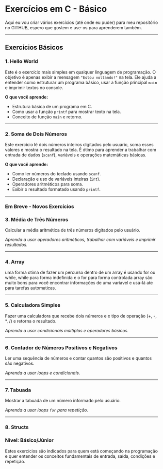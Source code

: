 # Exercícios em C - Básico

Aqui eu vou criar vários exercícios (até onde eu puder) para meu repositório no GITHUB, espero que gostem e use-os para aprenderem também.

---

## Exercícios Básicos

### 1. Hello World

Este é o exercício mais simples em qualquer linguagem de programação. O objetivo é apenas exibir a mensagem `"Estou voltando!"` na tela. Ele ajuda a entender como estruturar um programa básico, usar a função principal `main` e imprimir textos no console.

**O que você aprende:**

- Estrutura básica de um programa em C.
- Como usar a função `printf` para mostrar texto na tela.
- Conceito de função `main` e retorno.

---

### 2. Soma de Dois Números

Este exercício lê dois números inteiros digitados pelo usuário, soma esses valores e mostra o resultado na tela. É ótimo para aprender a trabalhar com entrada de dados (`scanf`), variáveis e operações matemáticas básicas.

**O que você aprende:**

- Como ler números do teclado usando `scanf`.
- Declaração e uso de variáveis inteiras (`int`).
- Operadores aritméticos para soma.
- Exibir o resultado formatado usando `printf`.

---

### Em Breve - Novos Exercícios

### 3. Média de Três Números

Calcular a média aritmética de três números digitados pelo usuário.

*Aprenda a usar operadores aritméticos, trabalhar com variáveis e imprimir resultados.*

---

### 4. Array
uma forma otima de fazer um percurso dentro de um array é usando for ou while, while para forma indefinida e o for para forma controlada 
array são muito bons para você encontrar informações de uma variavel e usá-lá ate para tarefas automaticas.


---

### 5. Calculadora Simples

Fazer uma calculadora que recebe dois números e o tipo de operação (+, -, *, /) e retorna o resultado.

*Aprenda a usar condicionais múltiplas e operadores básicos.*

---

### 6. Contador de Números Positivos e Negativos

Ler uma sequência de números e contar quantos são positivos e quantos são negativos.

*Aprenda a usar loops e condicionais.*

---

### 7. Tabuada

Mostrar a tabuada de um número informado pelo usuário.

*Aprenda a usar loops `for` para repetição.*

---

### 8. Structs


### Nível: Básico/Júnior


Estes exercícios são indicados para quem está começando na programação e quer entender os conceitos fundamentais de entrada, saída, condições e repetição.
